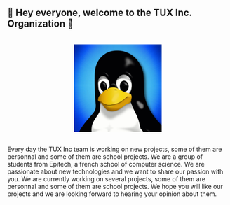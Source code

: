 ## 👋 Hey everyone, welcome to the TUX Inc. Organization 👋

<center>
    </br>
    <img src="./../.assets/tux.png" alt="Tux" align="center" width="200" height="200" />
    </br>
    </br>
</center>

Every day the TUX Inc team is working on new projects, some of them are personnal and some of them are school projects.
We are a group of students from Epitech, a french school of computer science.
We are passionate about new technologies and we want to share our passion with you.
We are currently working on several projects, some of them are personnal and some of them are school projects.
We hope you will like our projects and we are looking forward to hearing your opinion about them.
